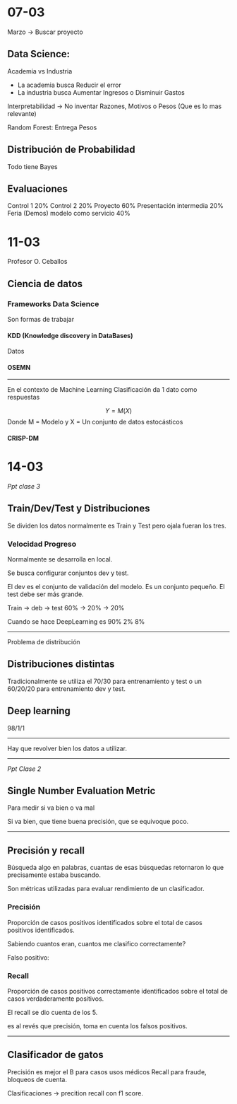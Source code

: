 # 07-03

Marzo -> Buscar proyecto
## Data Science:

Academia vs Industria
- La academia busca Reducir el error
- La industria busca Aumentar Ingresos o Disminuir Gastos

Interpretabilidad -> No inventar Razones, Motivos o Pesos (Que es lo mas relevante)

Random Forest: Entrega Pesos

## Distribución de Probabilidad

Todo tiene Bayes

## Evaluaciones

Control 1 20% 
Control 2 20%
Proyecto 60%
	Presentación intermedia 20%
	Feria (Demos) modelo como servicio 40%

# 11-03

Profesor O. Ceballos

## Ciencia de datos
### Frameworks Data Science

Son formas de trabajar

#### KDD (Knowledge discovery in DataBases)
Datos

#### OSEMN

---
En el contexto de Machine Learning
Clasificación da 1 dato como respuestas

$$
Y=M(X)
$$
Donde M = Modelo y X = Un conjunto de datos estocásticos

#### CRISP-DM


# 14-03
*Ppt clase 3*
## Train/Dev/Test y Distribuciones
Se dividen los datos normalmente es Train y Test pero ojala fueran los tres.

### Velocidad Progreso

Normalmente se desarrolla en local.

Se busca configurar conjuntos dev y test.

El dev es el conjunto de validación del modelo. Es un conjunto pequeño.
El test debe ser más grande.

Train → deb → test
60% → 20% → 20%

Cuando se hace DeepLearning es 90% 2% 8%

---
Problema de distribución

## Distribuciones distintas
Tradicionalmente se utiliza el 70/30 para entrenamiento y test
o un 60/20/20 para entrenamiento dev y test.

## Deep learning
98/1/1

---
Hay que revolver bien los datos a utilizar.

---
*Ppt Clase 2*

## Single Number Evaluation Metric
Para medir si va bien o va mal

Si va bien, que tiene buena precisión, que se equivoque poco.

---
## Precisión y recall
Búsqueda algo en palabras, cuantas de esas búsquedas retornaron lo que precisamente estaba buscando.

Son métricas utilizadas para evaluar rendimiento de un clasificador.

### Precisión
Proporción de casos positivos identificados sobre el total de casos positivos identificados.

Sabiendo cuantos eran, cuantos me clasifico correctamente?

Falso positivo: 

### Recall
Proporción de casos positivos correctamente identificados sobre el total de casos verdaderamente positivos.

El recall se dio cuenta de los 5.

es al revés que precisión, toma en cuenta los falsos positivos.

---
## Clasificador de gatos

Precisión es mejor el B para casos usos médicos
Recall para fraude, bloqueos de cuenta.

Clasificaciones → precition recall con f1 score.





